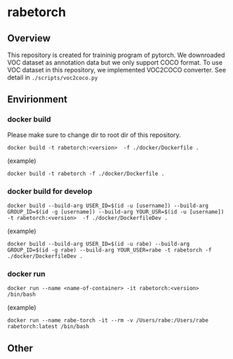 # rabetorch

## Overview
This repository is created for traininig program of pytorch.
We downroaded VOC dataset as annotation data but we only support COCO format.
To use VOC dataset in this repository, we implemented VOC2COCO converter.
See detail in `./scripts/voc2coco.py`

## Envirionment
### docker build
Please make sure to change dir to root dir of this repository.
```
docker build -t rabetorch:<version>  -f ./docker/Dockerfile .
```
(example)
```
docker build -t rabetorch -f ./docker/Dockerfile .
```

### docker build for develop
```
docker build --build-arg USER_ID=$(id -u [username]) --build-arg GROUP_ID=$(id -g [username]) --build-arg YOUR_USR=$(id -u [username]) -t rabetorch:<version>  -f ./docker/DockerfileDev .
```
(example)
```
docker build --build-arg USER_ID=$(id -u rabe) --build-arg GROUP_ID=$(id -g rabe) --build-arg YOUR_USER=rabe -t rabetorch -f ./docker/DockerfileDev .
```

### docker run
```
docker run --name <name-of-container> -it rabetorch:<version> /bin/bash
```
(example)
```
docker run --name rabe-torch -it --rm -v /Users/rabe:/Users/rabe rabetorch:latest /bin/bash
```

## Other